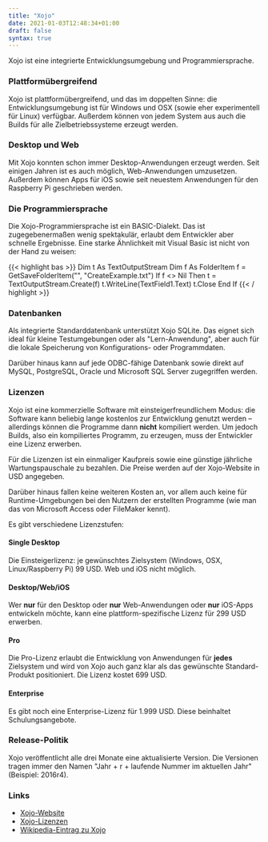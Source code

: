 ```yaml
---
title: "Xojo"
date: 2021-01-03T12:48:34+01:00
draft: false
syntax: true
---
```


Xojo ist eine integrierte Entwicklungsumgebung und Programmiersprache.

### Plattformübergreifend

Xojo ist plattformübergreifend, und das im doppelten Sinne: die Entwicklungsumgebung ist für Windows und OSX (sowie eher experimentell für Linux) verfügbar. Außerdem können von jedem System aus auch die Builds für alle Zielbetriebssysteme erzeugt werden.

### Desktop und Web

Mit Xojo konnten schon immer Desktop-Anwendungen erzeugt werden. Seit einigen Jahren ist es auch möglich, Web-Anwendungen umzusetzen.
Außerdem können Apps für iOS sowie seit neuestem Anwendungen für den Raspberry Pi geschrieben werden.

### Die Programmiersprache

Die Xojo-Programmiersprache ist ein BASIC-Dialekt. Das ist zugegebenermaßen wenig spektakulär, erlaubt dem Entwickler aber schnelle Ergebnisse. Eine starke Ähnlichkeit mit Visual Basic ist nicht von der Hand zu weisen:

{{< highlight bas >}}
Dim t As TextOutputStream
Dim f As FolderItem
f = GetSaveFolderItem("", "CreateExample.txt")
If f <> Nil Then
    t = TextOutputStream.Create(f)
    t.WriteLine(TextField1.Text)
    t.Close
End If
{{< / highlight >}}

### Datenbanken

Als integrierte Standarddatenbank unterstützt Xojo SQLite. Das eignet sich ideal für kleine Testumgebungen oder als "Lern-Anwendung", aber auch für die lokale Speicherung von Konfigurations- oder Programmdaten.

Darüber hinaus kann auf jede ODBC-fähige Datenbank sowie direkt auf MySQL, PostgreSQL, Oracle und Microsoft SQL Server zugegriffen werden.

### Lizenzen

Xojo ist eine kommerzielle Software mit einsteigerfreundlichem Modus: die Software kann beliebig lange kostenlos zur Entwicklung genutzt werden – allerdings können die Programme dann **nicht** kompiliert werden. Um jedoch Builds, also ein kompiliertes Programm, zu erzeugen, muss der Entwickler eine Lizenz erwerben.

Für die Lizenzen ist ein einmaliger Kaufpreis sowie eine günstige jährliche Wartungspauschale zu bezahlen. Die Preise werden auf der Xojo-Website in USD angegeben.

Darüber hinaus fallen keine weiteren Kosten an, vor allem auch keine für Runtime-Umgebungen bei den Nutzern der erstellten Programme (wie man das von Microsoft Access oder FileMaker kennt).

Es gibt verschiedene Lizenzstufen:

#### Single Desktop

Die Einsteigerlizenz: je gewünschtes Zielsystem (Windows, OSX, Linux/Raspberry Pi) 99 USD. Web und iOS nicht möglich.

#### Desktop/Web/iOS

Wer **nur** für den Desktop oder **nur** Web-Anwendungen oder **nur** iOS-Apps entwickeln möchte, kann eine plattform-spezifische Lizenz für 299 USD erwerben.

#### Pro

Die Pro-Lizenz erlaubt die Entwicklung von Anwendungen für **jedes** Zielsystem und wird von Xojo auch ganz klar als das gewünschte Standard-Produkt positioniert. Die Lizenz kostet 699 USD.

#### Enterprise

Es gibt noch eine Enterprise-Lizenz für 1.999 USD. Diese beinhaltet Schulungsangebote.

### Release-Politik

Xojo veröffentlicht alle drei Monate eine aktualisierte Version. Die Versionen tragen immer den Namen "Jahr + r + laufende Nummer im aktuellen Jahr" (Beispiel: 2016r4).

### Links

- [Xojo-Website](http://www.xojo.com/)
- [Xojo-Lizenzen](https://www.xojo.com/store/)
- [Wikipedia-Eintrag zu Xojo](https://de.wikipedia.org/wiki/Xojo)
